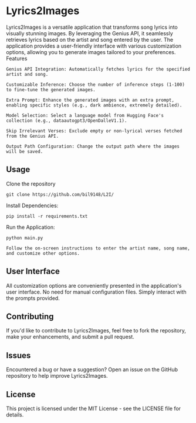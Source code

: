 <h1>Lyrics2Images</h1>

Lyrics2Images is a versatile application that transforms song lyrics into visually stunning images. By leveraging the Genius API, it seamlessly retrieves lyrics based on the artist and song entered by the user. The application provides a user-friendly interface with various customization options, allowing you to generate images tailored to your preferences.
Features

    Genius API Integration: Automatically fetches lyrics for the specified artist and song.

    Customizable Inference: Choose the number of inference steps (1-100) to fine-tune the generated images.

    Extra Prompt: Enhance the generated images with an extra prompt, enabling specific styles (e.g., dark ambience, extremely detailed).

    Model Selection: Select a language model from Hugging Face's collection (e.g., dataautogpt3/OpenDalleV1.1).

    Skip Irrelevant Verses: Exclude empty or non-lyrical verses fetched from the Genius API.

    Output Path Configuration: Change the output path where the images will be saved.

<h2>Usage</h2>

Clone the repository

    git clone https://github.com/bil9148/L2I/


Install Dependencies:

    pip install -r requirements.txt

Run the Application:

    python main.py

    Follow the on-screen instructions to enter the artist name, song name, and customize other options.

<h2>User Interface</h2>

All customization options are conveniently presented in the application's user interface. No need for manual configuration files. Simply interact with the prompts provided.

<h2>Contributing</h2>

If you'd like to contribute to Lyrics2Images, feel free to fork the repository, make your enhancements, and submit a pull request.

<h2>Issues</h2>

Encountered a bug or have a suggestion? Open an issue on the GitHub repository to help improve Lyrics2Images.

<h2>License</h2>

This project is licensed under the MIT License - see the LICENSE file for details.
